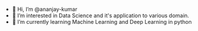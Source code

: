 - 👋 Hi, I’m @ananjay-kumar
- 👀 I’m interested in Data Science and it's application to various domain.
- 🌱 I’m currently learning Machine Learning and Deep Learning in python


<!---
ananjay-kumar/ananjay-kumar is a ✨ special ✨ repository because its `README.md` (this file) appears on your GitHub profile.
You can click the Preview link to take a look at your changes.
--->
